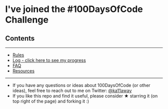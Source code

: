 # I've joined the #100DaysOfCode Challenge

## Contents
---
* [Rules](rules.md)
* [Log - click here to see my progress](log.md)
* [FAQ](FAQ.md)
* [Resources](resources.md)

---

* If you have any questions or ideas about 100DaysOfCode (or other ideas), feel free to reach out to me on Twitter: [@ka11away](https://twitter.com/ka11away)
* If you like this repo and find it useful, please consider &#9733; starring it (on top right of the page) and forking it :)
